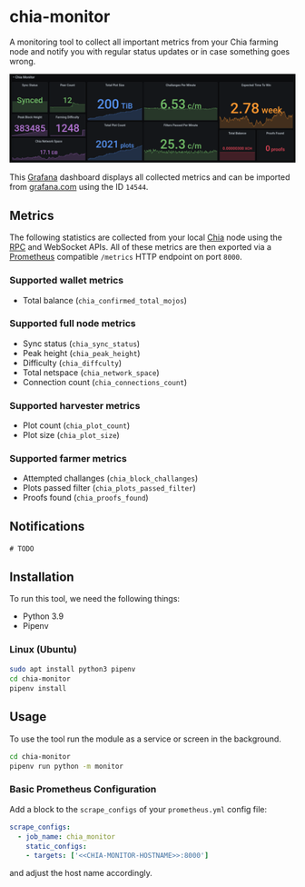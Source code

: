 # chia-monitor

A monitoring tool to collect all important metrics from your Chia farming node and notify you with regular status updates or in case something goes wrong.

![grafana](.readme/grafana.png)

This [Grafana](https://grafana.com/) dashboard displays all collected metrics and can be imported from [grafana.com](https://grafana.com/grafana/dashboards/14544) using the ID `14544`.

## Metrics
The following statistics are collected from your local [Chia](https://chia.net) node using the [RPC](https://github.com/Chia-Network/chia-blockchain/wiki/RPC-Interfaces) and WebSocket APIs. All of these metrics are then exported via a [Prometheus](https://prometheus.io) compatible `/metrics` HTTP endpoint on port `8000`.

### Supported wallet metrics
- Total balance (`chia_confirmed_total_mojos`)

### Supported full node metrics
- Sync status (`chia_sync_status`)
- Peak height (`chia_peak_height`)
- Difficulty (`chia_diffculty`)
- Total netspace (`chia_network_space`)
- Connection count (`chia_connections_count`)

### Supported harvester metrics
- Plot count (`chia_plot_count`)
- Plot size (`chia_plot_size`)

### Supported farmer metrics
- Attempted challanges (`chia_block_challanges`)
- Plots passed filter (`chia_plots_passed_filter`)
- Proofs found (`chia_proofs_found`)

## Notifications
`# TODO`

## Installation
To run this tool, we need the following things:
- Python 3.9
- Pipenv

### Linux (Ubuntu)
```bash
sudo apt install python3 pipenv
cd chia-monitor
pipenv install 
```
## Usage
To use the tool run the module as a service or screen in the background.
```bash
cd chia-monitor
pipenv run python -m monitor
```

### Basic Prometheus Configuration
Add a block to the `scrape_configs` of your `prometheus.yml` config file:
```yaml
scrape_configs:
  - job_name: chia_monitor
    static_configs:
    - targets: ['<<CHIA-MONITOR-HOSTNAME>>:8000']
```
and adjust the host name accordingly.